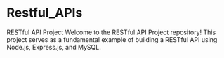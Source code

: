 # Restful_APIs
RESTful API Project Welcome to the RESTful API Project repository! This project serves as a fundamental example of building a RESTful API using Node.js, Express.js, and MySQL.
